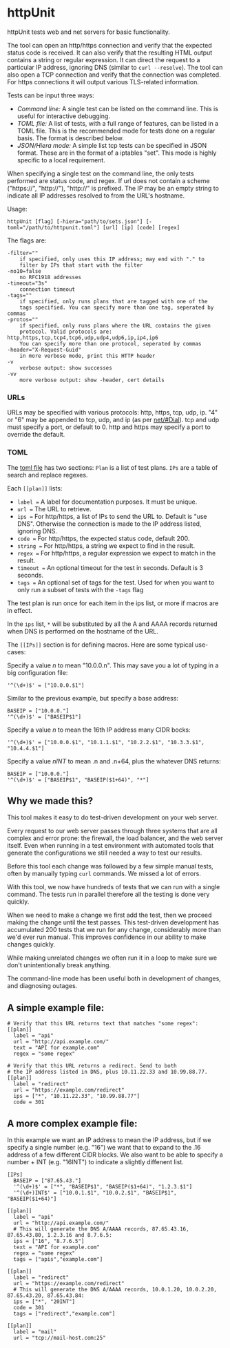 # httpUnit

httpUnit tests web and net servers for basic functionality.

The tool can open an http/https connection and verify that the expected
status code is received. It can also verify that the resulting HTML output
contains a string or regular expression. It can direct the request to a
particular IP address, ignoring DNS (similar to `curl --resolve`). The tool
can also open a TCP connection and verify that the connection was completed.
For https connections it will output various TLS-related information.

Tests can be input three ways:

 * *Command line:* A single test can be listed on the command line. This is useful for interactive debugging.
 * *TOML file:* A list of tests, with a full range of features, can be listed in a TOML file. This is the recommended mode for tests done on a regular basis. The format is described below.
 * *JSON/Hiera mode:* A simple list tcp tests can be specified in JSON format. These are in the format of a iptables "set". This mode is highly specific to a local requirement.

When specifying a single test on the command line, the only tests performed
are status code, and regex. If url does not contain a scheme ("https://",
"http://"), "http://" is prefixed. The IP may be an empty string to indicate
all IP addresses resolved to from the URL's hostname.

Usage:

	httpUnit [flag] [-hiera="path/to/sets.json"] [-toml="/path/to/httpunit.toml"] [url] [ip] [code] [regex]

The flags are:

	-filter=""
		if specified, only uses this IP address; may end with "." to
		filter by IPs that start with the filter
	-no10=false
		no RFC1918 addresses
	-timeout="3s"
		connection timeout
	-tags=""
	    if specified, only runs plans that are tagged with one of the
		tags specified. You can specify more than one tag, seperated by commas
	-protos=""
		if specified, only runs plans where the URL contains the given
		protocol. Valid protocols are: http,https,tcp,tcp4,tcp6,udp,udp4,udp6,ip,ip4,ip6
		You can specify more than one protocol, seperated by commas
	-header="X-Request-Guid"
		in more verbose mode, print this HTTP header
	-v
		verbose output: show successes
	-vv
		more verbose output: show -header, cert details

### URLs

URLs may be specified with various protocols: http, https, tcp,
udp, ip. "4" or "6" may be appended to tcp, udp, and ip (as per
[net/#Dial](http://golang.org/pkg/net/#Dial])). tcp and udp must specify
a port, or default to 0. http and https may specify a port to override
the default.

### TOML

The [toml file](https://github.com/toml-lang/toml) has two sections:
`Plan` is a list of test plans.
`IPs` are a table of search and replace regexes.

Each `[[plan]]` lists:

 * `label =` A label for documentation purposes. It must be unique.
 * `url =` The URL to retrieve.
 * `ips =` For http/https, a list of IPs to send the URL to. Default is "use DNS". Otherwise the connection is made to the IP address listed, ignoring DNS.
 * `code =` For http/https, the expected status code, default 200.
 * `string =` For http/https, a string we expect to find in the result.
 * `regex =` For http/https, a regular expression we expect to match in the result.
 * `timeout =` An optional timeout for the test in seconds. Default is 3 seconds.
 * `tags =` An optional set of tags for the test. Used for when you want to only run a subset of tests with the `-tags` flag


The test plan is run once for each item in the ips list, or more if macros
are in effect.

In the `ips` list, `*` will be substituted by all the A and AAAA records
returned when DNS is performed on the hostname of the URL.

The `[[IPs]]` section is for defining macros. Here are some typical use-cases:

Specify a value _n_ to mean "10.0.0.n". This may save you a lot of typing
in a big configuration file:

	'^(\d+)$' = ["10.0.0.$1"]

Similar to the previous example, but specify a base address:

	BASEIP = ["10.0.0."]
	'^(\d+)$' = ["BASEIP$1"]

Specify a value _n_ to mean the 16th IP address many CIDR bocks:

	'^(\d+)$' = ["10.0.0.$1", "10.1.1.$1", "10.2.2.$1", "10.3.3.$1", "10.4.4.$1"]

Specify a value _nINT_ to mean .n and .n+64, plus the whatever DNS returns:

	BASEIP = ["10.0.0."]
	'^(\d+)$' = ["BASEIP$1", "BASEIP($1+64)", "*"]

## Why we made this?

This tool makes it easy to do test-driven development on your web server.

Every request to our web server passes through three systems that are all
complex and error prone: the firewall, the load balancer, and the web server
itself.  Even when running in a test environment with automated tools that
generate the configurations we still needed a way to test our results.

Before this tool each change was followed by a few simple manual tests,
often by manually typing `curl` commands. We missed a lot of errors.

With this tool, we now have hundreds of tests that we can run with a single
command. The tests run in parallel therefore all the testing is done very
quickly.

When we need to make a change we first add the test, then we proceed making
the change until the test passes. This test-driven development has accumulated
200 tests that we run for any change, considerably more than we'd ever run
manual. This improves confidence in our ability to make changes quickly.

While making unrelated changes we often run it in a loop to make sure we
don't unintentionally break anything.

The command-line mode has been useful both in development of changes, and
diagnosing outages.

## A simple example file:

	# Verify that this URL returns text that matches "some regex":
	[[plan]]
	  label = "api"
	  url = "http://api.example.com/"
	  text = "API for example.com"
	  regex = "some regex"

	# Verify that this URL returns a redirect. Send to both
	# the IP address listed in DNS, plus 10.11.22.33 and 10.99.88.77.
	[[plan]]
	  label = "redirect"
	  url = "https://example.com/redirect"
	  ips = ["*", "10.11.22.33", "10.99.88.77"]
	  code = 301

## A more complex example file:

In this example we want an IP address to mean the IP address, but if we
specify a single number (e.g. "16") we want that to expand to the .16 address
of a few different CIDR blocks. We also want to be able to specify a number +
INT (e.g. "16INT") to indicate a slightly diffenent list.

	[IPs]
	  BASEIP = ["87.65.43."]
	  '^(\d+)$' = ["*", "BASEIP$1", "BASEIP($1+64)", "1.2.3.$1"]
	  '^(\d+)INT$' = ["10.0.1.$1", "10.0.2.$1", "BASEIP$1", "BASEIP($1+64)"]
	
	[[plan]]
	  label = "api"
	  url = "http://api.example.com/"
	  # This will generate the DNS A/AAAA records, 87.65.43.16, 87.65.43.80, 1.2.3.16 and 8.7.6.5:
	  ips = ["16", "8.7.6.5"]
	  text = "API for example.com"
	  regex = "some regex"
	  tags = ["apis","example.com"]
	
	[[plan]]
	  label = "redirect"
	  url = "https://example.com/redirect"
	  # This will generate the DNS A/AAAA records, 10.0.1.20, 10.0.2.20, 87.65.43.20, 87.65.43.84:
	  ips = ["*", "20INT"]
	  code = 301
	  tags = ["redirect","example.com"]
	
	[[plan]]
	  label = "mail"
	  url = "tcp://mail-host.com:25"
